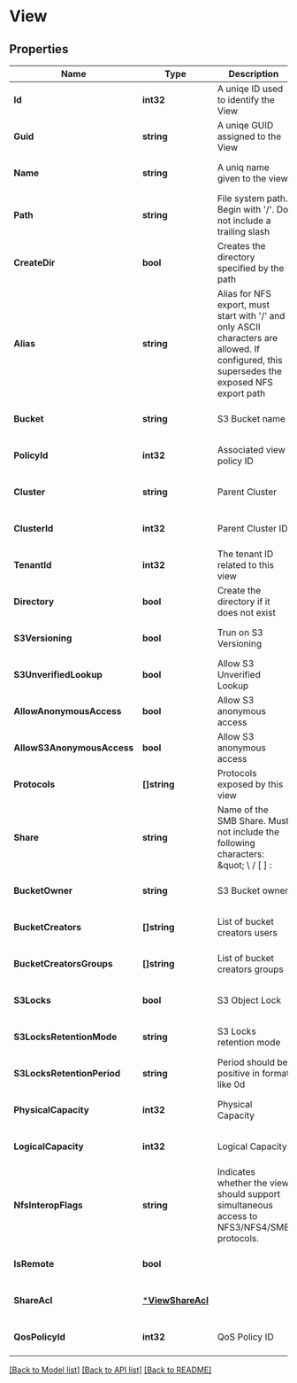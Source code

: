 # View

## Properties
Name | Type | Description | Notes
------------ | ------------- | ------------- | -------------
**Id** | **int32** | A uniqe ID used to identify the View | [optional] [default to null]
**Guid** | **string** | A uniqe GUID assigned to the View | [optional] [default to null]
**Name** | **string** | A uniq name given to the view | [optional] [default to null]
**Path** | **string** | File system path. Begin with &#x27;/&#x27;. Do not include a trailing slash | [default to null]
**CreateDir** | **bool** | Creates the directory specified by the path | [optional] [default to null]
**Alias** | **string** | Alias for NFS export, must start with &#x27;/&#x27; and only ASCII characters are allowed. If configured, this supersedes the exposed NFS export path | [optional] [default to null]
**Bucket** | **string** | S3 Bucket name | [optional] [default to null]
**PolicyId** | **int32** | Associated view policy ID | [optional] [default to null]
**Cluster** | **string** | Parent Cluster | [optional] [default to null]
**ClusterId** | **int32** | Parent Cluster ID | [optional] [default to null]
**TenantId** | **int32** | The tenant ID related to this view | [optional] [default to null]
**Directory** | **bool** | Create the directory if it does not exist | [optional] [default to null]
**S3Versioning** | **bool** | Trun on S3 Versioning | [optional] [default to null]
**S3UnverifiedLookup** | **bool** | Allow S3 Unverified Lookup | [optional] [default to null]
**AllowAnonymousAccess** | **bool** | Allow S3 anonymous access | [optional] [default to null]
**AllowS3AnonymousAccess** | **bool** | Allow S3 anonymous access | [optional] [default to null]
**Protocols** | **[]string** | Protocols exposed by this view | [optional] [default to null]
**Share** | **string** | Name of the SMB Share. Must not include the following characters: \&quot; \\ / [ ] : | &lt; &gt; + &#x3D; ; , * ? | [optional] [default to null]
**BucketOwner** | **string** | S3 Bucket owner | [optional] [default to null]
**BucketCreators** | **[]string** | List of bucket creators users | [optional] [default to null]
**BucketCreatorsGroups** | **[]string** | List of bucket creators groups | [optional] [default to null]
**S3Locks** | **bool** | S3 Object Lock | [optional] [default to null]
**S3LocksRetentionMode** | **string** | S3 Locks retention mode | [optional] [default to null]
**S3LocksRetentionPeriod** | **string** | Period should be positive in format like 0d|2d|1y|2y | [optional] [default to null]
**PhysicalCapacity** | **int32** | Physical Capacity | [optional] [default to null]
**LogicalCapacity** | **int32** | Logical Capacity | [optional] [default to null]
**NfsInteropFlags** | **string** | Indicates whether the view should support simultaneous access to NFS3/NFS4/SMB protocols. | [optional] [default to null]
**IsRemote** | **bool** |  | [optional] [default to null]
**ShareAcl** | [***ViewShareAcl**](View_share_acl.md) |  | [optional] [default to null]
**QosPolicyId** | **int32** | QoS Policy ID | [optional] [default to null]

[[Back to Model list]](../README.md#documentation-for-models) [[Back to API list]](../README.md#documentation-for-api-endpoints) [[Back to README]](../README.md)

